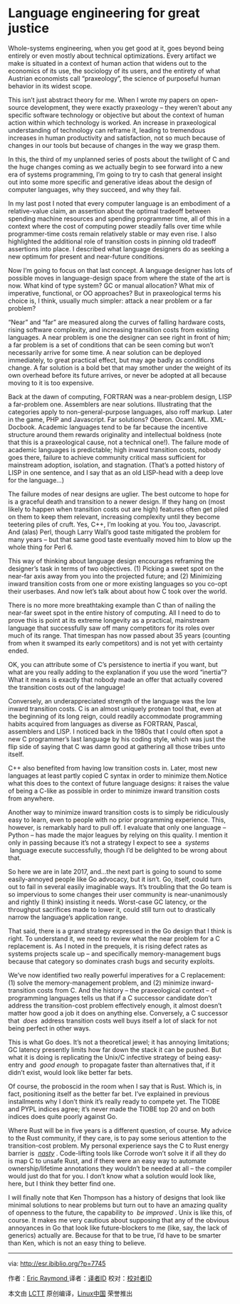 Language engineering for great justice
============================================================

Whole-systems engineering, when you get good at it, goes beyond being entirely or even mostly about technical optimizations. Every artifact we make is situated in a context of human action that widens out to the economics of its use, the sociology of its users, and the entirety of what Austrian economists call “praxeology”, the science of purposeful human behavior in its widest scope.

This isn’t just abstract theory for me. When I wrote my papers on open-source development, they were exactly praxeology – they weren’t about any specific software technology or objective but about the context of human action within which technology is worked. An increase in praxeological understanding of technology can reframe it, leading to tremendous increases in human productivity and satisfaction, not so much because of changes in our tools but because of changes in the way we grasp them.

In this, the third of my unplanned series of posts about the twilight of C and the huge changes coming as we actually begin to see forward into a new era of systems programming, I’m going to try to cash that general insight out into some more specific and generative ideas about the design of computer languages, why they succeed, and why they fail.

In my last post I noted that every computer language is an embodiment of a relative-value claim, an assertion about the optimal tradeoff between spending machine resources and spending programmer time, all of this in a context where the cost of computing power steadily falls over time while programmer-time costs remain relatively stable or may even rise. I also highlighted the additional role of transition costs in pinning old tradeoff assertions into place. I described what language designers do as seeking a new optimum for present and near-future conditions.

Now I’m going to focus on that last concept. A language designer has lots of possible moves in language-design space from where the state of the art is now. What kind of type system? GC or manual allocation? What mix of imperative, functional, or OO approaches? But in praxeological terms his choice is, I think, usually much simpler: attack a near problem or a far problem?

“Near” and “far” are measured along the curves of falling hardware costs, rising software complexity, and increasing transition costs from existing languages. A near problem is one the designer can see right in front of him; a far problem is a set of conditions that can be seen coming but won’t necessarily arrive for some time. A near solution can be deployed immediately, to great practical effect, but may age badly as conditions change. A far solution is a bold bet that may smother under the weight of its own overhead before its future arrives, or never be adopted at all because moving to it is too expensive.

Back at the dawn of computing, FORTRAN was a near-problem design, LISP a far-problem one. Assemblers are near solutions. Illustrating that the categories apply to non-general-purpose languages, also roff markup. Later in the game, PHP and Javascript. Far solutions? Oberon. Ocaml. ML. XML-Docbook. Academic languages tend to be far because the incentive structure around them rewards originality and intellectual boldness (note that this is a praxeological cause, not a technical one!). The failure mode of academic languages is predictable; high inward transition costs, nobody goes there, failure to achieve community critical mass sufficient for mainstream adoption, isolation, and stagnation. (That’s a potted history of LISP in one sentence, and I say that as an old LISP-head with a deep love for the language…)

The failure modes of near designs are uglier. The best outcome to hope for is a graceful death and transition to a newer design. If they hang on (most likely to happen when transition costs out are high) features often get piled on them to keep them relevant, increasing complexity until they become teetering piles of cruft. Yes, C++, I’m looking at you. You too, Javascript. And (alas) Perl, though Larry Wall’s good taste mitigated the problem for many years – but that same good taste eventually moved him to blow up the whole thing for Perl 6.

This way of thinking about language design encourages reframing the designer’s task in terms of two objectives. (1) Picking a sweet spot on the near-far axis away from you into the projected future; and (2) Minimizing inward transition costs from one or more existing languages so you co-opt their userbases. And now let’s talk about about how C took over the world.

There is no more more breathtaking example than C than of nailing the near-far sweet spot in the entire history of computing. All I need to do to prove this is point at its extreme longevity as a practical, mainstream language that successfully saw off many competitors for its roles over much of its range. That timespan has now passed about 35 years (counting from when it swamped its early competitors) and is not yet with certainty ended.

OK, you can attribute some of C’s persistence to inertia if you want, but what are you really adding to the explanation if you use the word “inertia”? What it means is exactly that nobody made an offer that actually covered the transition costs out of the language!

Conversely, an underappreciated strength of the language was the low inward transition costs. C is an almost uniquely protean tool that, even at the beginning of its long reign, could readily accommodate programming habits acquired from languages as diverse as FORTRAN, Pascal, assemblers and LISP. I noticed back in the 1980s that I could often spot a new C programmer’s last language by his coding style, which was just the flip side of saying that C was damn good at gathering all those tribes unto itself.

C++ also benefited from having low transition costs in. Later, most new languages at least partly copied C syntax in order to minimize them.Notice what this does to the context of future language designs: it raises the value of being a C-like as possible in order to minimize inward transition costs from anywhere.

Another way to minimize inward transition costs is to simply be ridiculously easy to learn, even to people with no prior programming experience. This, however, is remarkably hard to pull off. I evaluate that only one language – Python – has made the major leagues by relying on this quality. I mention it only in passing because it’s not a strategy I expect to see a  _systems_  language execute successfully, though I’d be delighted to be wrong about that.

So here we are in late 2017, and…the next part is going to sound to some easily-annoyed people like Go advocacy, but it isn’t. Go, itself, could turn out to fail in several easily imaginable ways. It’s troubling that the Go team is so impervious to some changes their user community is near-unanimously and rightly (I think) insisting it needs. Worst-case GC latency, or the throughput sacrifices made to lower it, could still turn out to drastically narrow the language’s application range.

That said, there is a grand strategy expressed in the Go design that I think is right. To understand it, we need to review what the near problem for a C replacement is. As I noted in the prequels, it is rising defect rates as systems projects scale up – and specifically memory-management bugs because that category so dominates crash bugs and security exploits.

We’ve now identified two really powerful imperatives for a C replacement: (1) solve the memory-management problem, and (2) minimize inward-transition costs from C. And the history – the praxeological context – of programming languages tells us that if a C successor candidate don’t address the transition-cost problem effectively enough, it almost doesn’t matter how good a job it does on anything else. Conversely, a C successor that  _does_  address transition costs well buys itself a lot of slack for not being perfect in other ways.

This is what Go does. It’s not a theoretical jewel; it has annoying limitations; GC latency presently limits how far down the stack it can be pushed. But what it is doing is replicating the Unix/C infective strategy of being easy-entry and  _good enough_  to propagate faster than alternatives that, if it didn’t exist, would look like better far bets.

Of course, the proboscid in the room when I say that is Rust. Which is, in fact, positioning itself as the better far bet. I’ve explained in previous installments why I don’t think it’s really ready to compete yet. The TIOBE and PYPL indices agree; it’s never made the TIOBE top 20 and on both indices does quite poorly against Go.

Where Rust will be in five years is a different question, of course. My advice to the Rust community, if they care, is to pay some serious attention to the transition-cost problem. My personal experience says the C to Rust energy barrier is  _[nasty][2]_ . Code-lifting tools like Corrode won’t solve it if all they do is map C to unsafe Rust, and if there were an easy way to automate ownership/lifetime annotations they wouldn’t be needed at all – the compiler would just do that for you. I don’t know what a solution would look like, here, but I think they better find one.

I will finally note that Ken Thompson has a history of designs that look like minimal solutions to near problems but turn out to have an amazing quality of openness to the future, the capability to  _be improved_ . Unix is like this, of course. It makes me very cautious about supposing that any of the obvious annoyances in Go that look like future-blockers to me (like, say, the lack of generics) actually are. Because for that to be true, I’d have to be smarter than Ken, which is not an easy thing to believe.

--------------------------------------------------------------------------------

via: http://esr.ibiblio.org/?p=7745

作者：[Eric Raymond ][a]
译者：[译者ID](https://github.com/译者ID)
校对：[校对者ID](https://github.com/校对者ID)

本文由 [LCTT](https://github.com/LCTT/TranslateProject) 原创编译，[Linux中国](https://linux.cn/) 荣誉推出

[a]:http://esr.ibiblio.org/?author=2
[1]:http://esr.ibiblio.org/?author=2
[2]:http://esr.ibiblio.org/?p=7711&cpage=1#comment-1913931
[3]:http://esr.ibiblio.org/?p=7745
